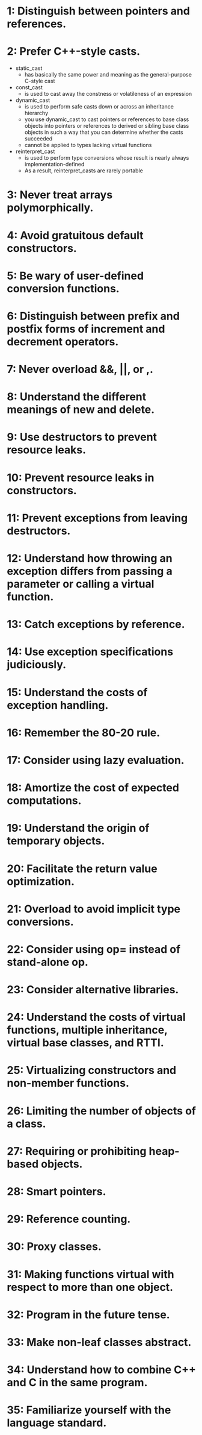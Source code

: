 
# 1: Distinguish between pointers and references.

# 2: Prefer C++-style casts.
* static_cast
    * has basically the same power and meaning as the general-purpose C-style cast
* const_cast
    *  is used to cast away the constness or volatileness of an expression
* dynamic_cast
    * is used to perform safe casts down or across an inheritance hierarchy
    * you use dynamic_cast to cast pointers or references to base class objects into pointers or references to derived or sibling base class objects in such a way that you can determine whether the casts succeeded
    * cannot be applied to types lacking virtual functions
* reinterpret_cast
    * is used to perform type conversions whose result is nearly always implementation-defined
    * As a result, reinterpret_casts are rarely portable


# 3: Never treat arrays polymorphically.

# 4: Avoid gratuitous default constructors.

# 5: Be wary of user-defined conversion functions.

# 6: Distinguish between prefix and postfix forms of increment and decrement operators.

# 7: Never overload &&, ||, or ,.

# 8: Understand the different meanings of new and delete.

# 9: Use destructors to prevent resource leaks.

# 10: Prevent resource leaks in constructors.

# 11: Prevent exceptions from leaving destructors.

# 12: Understand how throwing an exception differs from passing a parameter or calling a virtual function.

# 13: Catch exceptions by reference.

# 14: Use exception specifications judiciously.

# 15: Understand the costs of exception handling.

# 16: Remember the 80-20 rule.

# 17: Consider using lazy evaluation.

# 18: Amortize the cost of expected computations.

# 19: Understand the origin of temporary objects.

# 20: Facilitate the return value optimization.

# 21: Overload to avoid implicit type conversions.

# 22: Consider using op= instead of stand-alone op.

# 23: Consider alternative libraries.

# 24: Understand the costs of virtual functions, multiple inheritance, virtual base classes, and RTTI.

# 25: Virtualizing constructors and non-member functions.

# 26: Limiting the number of objects of a class.

# 27: Requiring or prohibiting heap-based objects.

# 28: Smart pointers.

# 29: Reference counting.

# 30: Proxy classes.

# 31: Making functions virtual with respect to more than one object.

# 32: Program in the future tense.

# 33: Make non-leaf classes abstract.

# 34: Understand how to combine C++ and C in the same program.

# 35: Familiarize yourself with the language standard.
